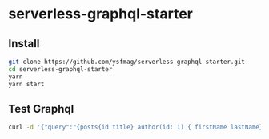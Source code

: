 # serverless-graphql-starter

## Install

```bash
git clone https://github.com/ysfmag/serverless-graphql-starter.git
cd serverless-graphql-starter
yarn 
yarn start
```

## Test Graphql

```bash
curl -d '{"query":"{posts{id title} author(id: 1) { firstName lastName} }"}' -H "Content-Type: application/json" -X POST http://localhost:3000/graphql
```
